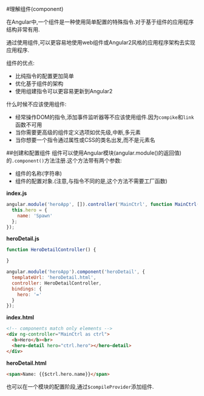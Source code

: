 #理解组件(component)

在Angular中,一个组件是一种使用简单配置的特殊指令.对于基于组件的应用程序结构非常有用.

通过使用组件,可以更容易地使用web组件或Angular2风格的应用程序架构去实现应用程序.

组件的优点:
*  比纯指令的配置更加简单
*  优化基于组件的架构
*  使用组建指令可以更容易更新到Angular2

什么时候不应该使用组件:
*  经常操作DOM的指令,添加事件监听器等不应该使用组件.因为`compike`和`link`函数不可用
*  当你需要更高级的组件定义选项如优先级,中断,多元素
*  当你想要一个指令通过属性或CSS的类名出发,而不是元素名

##创建和配置组件
组件可以使用Angular模块(angular.module()的返回值)的`.component()`方法注册.这个方法带有两个参数:
*  组件的名称(字符串)
*  组件的配置对象.(注意,与指令不同的是,这个方法不需要工厂函数)

**index.js**
```js
angular.module('heroApp', []).controller('MainCtrl', function MainCtrl() {
  this.hero = {
    name: 'Spawn'
  };
});
```
**heroDetail.js**
```js
function HeroDetailController() {

}

angular.module('heroApp').component('heroDetail', {
  templateUrl: 'heroDetail.html',
  controller: HeroDetailController,
  bindings: {
    hero: '='
  }
});
```
**index.html**
```html
<!-- components match only elements -->
<div ng-controller="MainCtrl as ctrl">
  <b>Hero</b><br>
  <hero-detail hero="ctrl.hero"></hero-detail>
</div>
```
**heroDetail.html**
```html
<span>Name: {{$ctrl.hero.name}}</span>
```
也可以在一个模块的配置阶段,通过`$compileProvider`添加组件.

